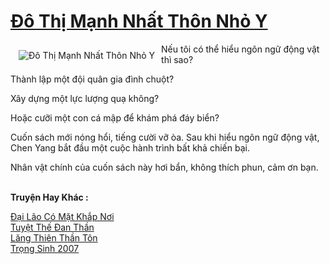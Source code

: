 <a href="https://truyentiki.com/do-thi-manh-nhat-thon-nho-y.33771/" title="Đô Thị Mạnh Nhất Thôn Nhỏ Y"><h1>Đô Thị Mạnh Nhất Thôn Nhỏ Y</h1></a><div style="display:table"><img align="right" style="float: left; padding: 10px;" src="https://truyentiki.com/a/img/str/src/33771.jpg" alt="Đô Thị Mạnh Nhất Thôn Nhỏ Y">Nếu tôi có thể hiểu ngôn ngữ động vật thì sao? <p></p> Thành lập một đội quân gia đình chuột? <p></p> Xây dựng một lực lượng quạ không? <p></p> Hoặc cưỡi một con cá mập để khám phá đáy biển? <p></p> Cuốn sách mới nóng hổi, ​​tiếng cười vỡ òa. Sau khi hiểu ngôn ngữ động vật, Chen Yang bắt đầu một cuộc hành trình bất khả chiến bại. <p></p> Nhân vật chính của cuốn sách này hơi bẩn, không thích phun, cảm ơn bạn.</div><p><br><b>Truyện Hay Khác :</b></p><a href="https://truyentiki.com/dai-lao-co-mat-khap-noi.33770/" alt="Đại Lão Có Mặt Khắp Nơi">Đại Lão Có Mặt Khắp Nơi</a><br/><a href="https://github.com/nownovels/top500/tree/master/truyenhay/33621/" alt="Tuyệt Thế Đan Thần">Tuyệt Thế Đan Thần</a><br/><a href="https://github.com/nownovels/top500/tree/master/truyenhay/33644/" alt="Lăng Thiên Thần Tôn">Lăng Thiên Thần Tôn</a><br/><a href="https://github.com/nownovels/top500/tree/master/truyenhay/33791/" alt="Trọng Sinh 2007">Trọng Sinh 2007</a><br/>